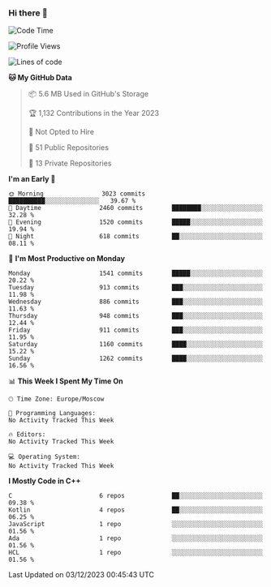 ### Hi there 👋

<!--
**SemenMartynov/SemenMartynov** is a ✨ _special_ ✨ repository because its `README.md` (this file) appears on your GitHub profile.

Here are some ideas to get you started:

- 🔭 I’m currently working on ...
- 🌱 I’m currently learning ...
- 👯 I’m looking to collaborate on ...
- 🤔 I’m looking for help with ...
- 💬 Ask me about ...
- 📫 How to reach me: ...
- 😄 Pronouns: ...
- ⚡ Fun fact: ...
-->

<!--START_SECTION:waka-->
![Code Time](http://img.shields.io/badge/Code%20Time-0%20secs-blue)

![Profile Views](http://img.shields.io/badge/Profile%20Views-0-blue)

![Lines of code](https://img.shields.io/badge/From%20Hello%20World%20I%27ve%20Written-6.8%20million%20lines%20of%20code-blue)

**🐱 My GitHub Data** 

> 📦 5.6 MB Used in GitHub's Storage 
 > 
> 🏆 1,132 Contributions in the Year 2023
 > 
> 🚫 Not Opted to Hire
 > 
> 📜 51 Public Repositories 
 > 
> 🔑 13 Private Repositories 
 > 
**I'm an Early 🐤** 

```text
🌞 Morning                3023 commits        ██████████░░░░░░░░░░░░░░░   39.67 % 
🌆 Daytime                2460 commits        ████████░░░░░░░░░░░░░░░░░   32.28 % 
🌃 Evening                1520 commits        █████░░░░░░░░░░░░░░░░░░░░   19.94 % 
🌙 Night                  618 commits         ██░░░░░░░░░░░░░░░░░░░░░░░   08.11 % 
```
📅 **I'm Most Productive on Monday** 

```text
Monday                   1541 commits        █████░░░░░░░░░░░░░░░░░░░░   20.22 % 
Tuesday                  913 commits         ███░░░░░░░░░░░░░░░░░░░░░░   11.98 % 
Wednesday                886 commits         ███░░░░░░░░░░░░░░░░░░░░░░   11.63 % 
Thursday                 948 commits         ███░░░░░░░░░░░░░░░░░░░░░░   12.44 % 
Friday                   911 commits         ███░░░░░░░░░░░░░░░░░░░░░░   11.95 % 
Saturday                 1160 commits        ████░░░░░░░░░░░░░░░░░░░░░   15.22 % 
Sunday                   1262 commits        ████░░░░░░░░░░░░░░░░░░░░░   16.56 % 
```


📊 **This Week I Spent My Time On** 

```text
🕑︎ Time Zone: Europe/Moscow

💬 Programming Languages: 
No Activity Tracked This Week

🔥 Editors: 
No Activity Tracked This Week

💻 Operating System: 
No Activity Tracked This Week
```

**I Mostly Code in C++** 

```text
C                        6 repos             ██░░░░░░░░░░░░░░░░░░░░░░░   09.38 % 
Kotlin                   4 repos             ██░░░░░░░░░░░░░░░░░░░░░░░   06.25 % 
JavaScript               1 repo              ░░░░░░░░░░░░░░░░░░░░░░░░░   01.56 % 
Ada                      1 repo              ░░░░░░░░░░░░░░░░░░░░░░░░░   01.56 % 
HCL                      1 repo              ░░░░░░░░░░░░░░░░░░░░░░░░░   01.56 % 
```




 Last Updated on 03/12/2023 00:45:43 UTC
<!--END_SECTION:waka-->